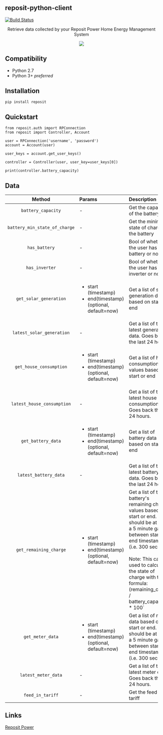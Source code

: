 ## reposit-python-client

[![Build Status](https://travis-ci.org/RepositPower/reposit-python-client.svg?branch=master)](https://travis-ci.org/RepositPower/reposit-python-client)


<p align="center">
    <span>Retrieve data collected by your Reposit Power Home Energy Management System</span>
</p>
<p align="center">
    <img src="https://repositpower.com/wp-content/uploads/2017/05/Reposit_13.jpg">
</p>

## Compatibility

- Python 2.7
- Python 3+ *preferred*

## Installation
```
pip install reposit
```

## Quickstart

```
from reposit.auth import RPConnection
from reposit import Controller, Account

user = RPConnection('username', 'password')
account = Account(user)

user_keys = account.get_user_keys()

controller = Controller(user, user_key=user_keys[0])

print(controller.battery_capacity)
```

## Data
| Method        | Params          | Description | Unit |
|:-------------:|:-------------|:-------------|---------|
| `battery_capacity`      | - | Get the capacity of the battery                | kWh |
| `battery_min_state_of_charge`      | -      | Get the minimum state of charge of the battery | Percentage (%)
| `has_battery` | -      | Bool of whether the user has a battery or not| True/False |
| `has_inverter` | -      | Bool of whether the user has an inverter or not| True/False |
| `get_solar_generation` | <ul><li>start (timestamp)</li><li>end(timestamp)(optional, default=now)</li></ul>  | Get a list of solar generation data based on start or end| kW |
|`latest_solar_generation`|-|Get a list of the latest generation data. Goes back the last 24 hours.| kW |
| `get_house_consumption` | <ul><li>start (timestamp)</li><li>end(timestamp)(optional, default=now)</li></ul>  | Get a list of house consumption values based on start or end| kW|
|`latest_house_consumption`|-|Get a list of the latest house consumption. Goes back the last 24 hours.| kW|
| `get_battery_data` | <ul><li>start (timestamp)</li><li>end(timestamp)(optional, default=now)</li></ul>  | Get a list of battery data based on start or end| kWh |
|`latest_battery_data`|-|Get a list of the latest battery data. Goes back the last 24 hours.| kWh |
| `get_remaining_charge` | <ul><li>start (timestamp)</li><li>end(timestamp)(optional, default=now)</li></ul>  | Get a list of the battery's remaining charge values based on start or end. There should be at least a 5 minute gap between start and end timestamps (i.e. 300 seconds)<br/><br/> Note: This can be used to calculate the state of charge with the formula: (remaining_charge / battery_capacity) * 100` | kWh
| `get_meter_data` | <ul><li>start (timestamp)</li><li>end(timestamp)(optional, default=now)</li></ul>  | Get a list of meter data based on start or end. There should be at least a 5 minute gap between start and end timestamps (i.e. 300 seconds) | kW
|`latest_meter_data`|-|Get a list of the latest meter data. Goes back the last 24 hours.| kW |
|`feed_in_tariff`|-|Get the feed-in-tariff| Dollars ($) |

## Links

[Reposit Power](https://www.repositpower.com)
